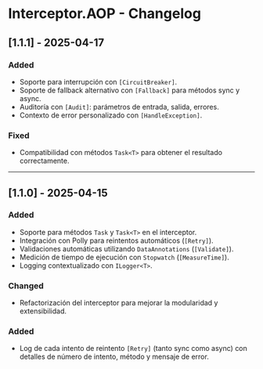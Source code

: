 # Interceptor.AOP - Changelog

## [1.1.1] - 2025-04-17

### Added
- Soporte para interrupción con `[CircuitBreaker]`.
- Soporte de fallback alternativo con `[Fallback]` para métodos sync y async.
- Auditoría con `[Audit]`: parámetros de entrada, salida, errores.
- Contexto de error personalizado con `[HandleException]`.

### Fixed
- Compatibilidad con métodos `Task<T>` para obtener el resultado correctamente.

---

## [1.1.0] - 2025-04-15

### Added
- Soporte para métodos `Task` y `Task<T>` en el interceptor.
- Integración con Polly para reintentos automáticos (`[Retry]`).
- Validaciones automáticas utilizando `DataAnnotations` (`[Validate]`).
- Medición de tiempo de ejecución con `Stopwatch` (`[MeasureTime]`).
- Logging contextualizado con `ILogger<T>`.

### Changed
- Refactorización del interceptor para mejorar la modularidad y extensibilidad.

### Added
- Log de cada intento de reintento `[Retry]` (tanto sync como async) con detalles de número de intento, método y mensaje de error.
